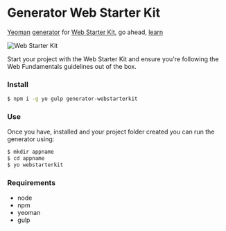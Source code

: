 # Generator Web Starter Kit

[Yeoman](http://yeoman.io/) [generator](https://github.com/yeoman/generator) for [Web Starter Kit](https://github.com/google/web-starter-kit), go ahead, [learn](https://developers.google.com/web/starter-kit/)

![Web Starter Kit](http://s11.postimg.org/l8blqj6v7/imagewsk.jpg)

Start your project with the Web Starter Kit and ensure you're following the Web Fundamentals guidelines out of the box.

### Install
```bash
$ npm i -g yo gulp generator-webstarterkit
```

### Use

Once you have, installed and your project folder created you can run the generator using:

```bash
$ mkdir appname
$ cd appname
$ yo webstarterkit
```

### Requirements

* node
* npm
* yeoman
* gulp

